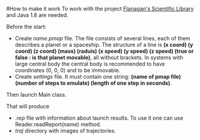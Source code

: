 #How to make it work
To work with the project [Flanagan's Scientific Library](http://www.ee.ucl.ac.uk/~mflanaga/java/flanagan.jar) and Java 1.8 are needed.

Before the start:
- Create *name.pmap* file. The file consists of several lines, each of them describes a planet or a spaceship. The structure of a line is **(x coord) (y coord) (z coord) (mass) (raduis) (x speed) (y speed) (z speed) (true or false : is that planet movable)**, all without brackets. In systems with large central body the central body is recommended to have coordinates (0, 0, 0) and to be immovable.
- Create *settings* file. It must contain one string: **(name of pmap file) (number of steps to emulate) (length of one step in seconds)**. 

Then launch Main class.

That will produce
- *.rep* file with information about launch results. To use it one can use Reader.readReport(name) method.
- *traj* directory with images of trajectories.